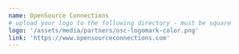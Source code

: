 ```yaml
---
name: OpenSource Connections
# upload your logo to the following directory - must be square
logo: '/assets/media/partners/osc-logomark-color.png'
link: 'https://www.opensourceconnections.com'
---
```

